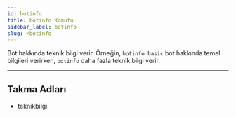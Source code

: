 ```yaml
---
id: botinfo
title: botinfo Komutu
sidebar_label: botinfo
slug: /botinfo
---
```

Bot hakkında teknik bilgi verir. Örneğin, `botinfo basic` bot hakkında temel bilgileri verirken, `botinfo` daha fazla teknik bilgi verir.

---

## Takma Adları

- teknikbilgi
